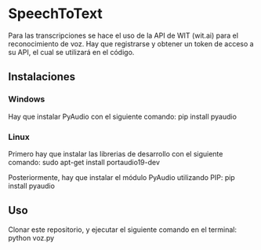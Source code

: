 # SpeechToText

Para las transcripciones se hace el uso de la API de WIT (wit.ai) para el reconocimiento de voz. Hay que registrarse y obtener un token de acceso a su API, el cual se utilizará en el código.

## Instalaciones
### Windows

Hay que instalar PyAudio con el siguiente comando: pip install pyaudio

### Linux

Primero hay que instalar las librerias de desarrollo con el siguiente comando:
sudo apt-get install portaudio19-dev

Posteriormente, hay que instalar el módulo PyAudio utilizando PIP:
pip install pyaudio

## Uso
Clonar este repositorio, y ejecutar el siguiente comando en el terminal: python voz.py
